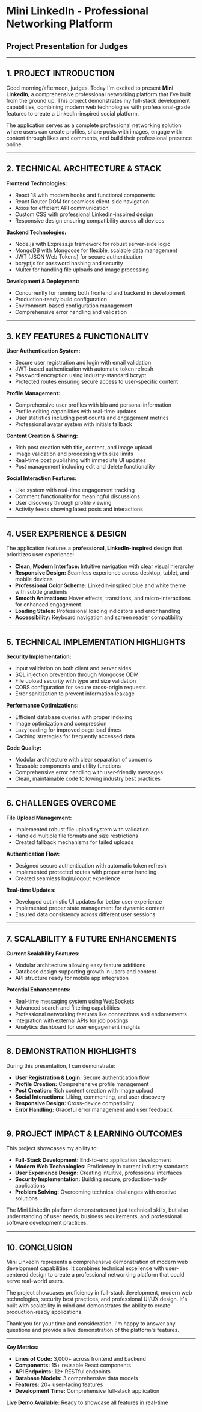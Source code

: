 # Mini LinkedIn - Professional Networking Platform
## Project Presentation for Judges

---

## 1. PROJECT INTRODUCTION

Good morning/afternoon, judges. Today I'm excited to present **Mini LinkedIn**, a comprehensive professional networking platform that I've built from the ground up. This project demonstrates my full-stack development capabilities, combining modern web technologies with professional-grade features to create a LinkedIn-inspired social platform.

The application serves as a complete professional networking solution where users can create profiles, share posts with images, engage with content through likes and comments, and build their professional presence online.

---

## 2. TECHNICAL ARCHITECTURE & STACK

**Frontend Technologies:**
- React 18 with modern hooks and functional components
- React Router DOM for seamless client-side navigation
- Axios for efficient API communication
- Custom CSS with professional LinkedIn-inspired design
- Responsive design ensuring compatibility across all devices

**Backend Technologies:**
- Node.js with Express.js framework for robust server-side logic
- MongoDB with Mongoose for flexible, scalable data management
- JWT (JSON Web Tokens) for secure authentication
- bcryptjs for password hashing and security
- Multer for handling file uploads and image processing

**Development & Deployment:**
- Concurrently for running both frontend and backend in development
- Production-ready build configuration
- Environment-based configuration management
- Comprehensive error handling and validation

---

## 3. KEY FEATURES & FUNCTIONALITY

**User Authentication System:**
- Secure user registration and login with email validation
- JWT-based authentication with automatic token refresh
- Password encryption using industry-standard bcrypt
- Protected routes ensuring secure access to user-specific content

**Profile Management:**
- Comprehensive user profiles with bio and personal information
- Profile editing capabilities with real-time updates
- User statistics including post counts and engagement metrics
- Professional avatar system with initials fallback

**Content Creation & Sharing:**
- Rich post creation with title, content, and image upload
- Image validation and processing with size limits
- Real-time post publishing with immediate UI updates
- Post management including edit and delete functionality

**Social Interaction Features:**
- Like system with real-time engagement tracking
- Comment functionality for meaningful discussions
- User discovery through profile viewing
- Activity feeds showing latest posts and interactions

---

## 4. USER EXPERIENCE & DESIGN

The application features a **professional, LinkedIn-inspired design** that prioritizes user experience:

- **Clean, Modern Interface:** Intuitive navigation with clear visual hierarchy
- **Responsive Design:** Seamless experience across desktop, tablet, and mobile devices
- **Professional Color Scheme:** LinkedIn-inspired blue and white theme with subtle gradients
- **Smooth Animations:** Hover effects, transitions, and micro-interactions for enhanced engagement
- **Loading States:** Professional loading indicators and error handling
- **Accessibility:** Keyboard navigation and screen reader compatibility

---

## 5. TECHNICAL IMPLEMENTATION HIGHLIGHTS

**Security Implementation:**
- Input validation on both client and server sides
- SQL injection prevention through Mongoose ODM
- File upload security with type and size validation
- CORS configuration for secure cross-origin requests
- Error sanitization to prevent information leakage

**Performance Optimizations:**
- Efficient database queries with proper indexing
- Image optimization and compression
- Lazy loading for improved page load times
- Caching strategies for frequently accessed data

**Code Quality:**
- Modular architecture with clear separation of concerns
- Reusable components and utility functions
- Comprehensive error handling with user-friendly messages
- Clean, maintainable code following industry best practices

---

## 6. CHALLENGES OVERCOME

**File Upload Management:**
- Implemented robust file upload system with validation
- Handled multiple file formats and size restrictions
- Created fallback mechanisms for failed uploads

**Authentication Flow:**
- Designed secure authentication with automatic token refresh
- Implemented protected routes with proper error handling
- Created seamless login/logout experience

**Real-time Updates:**
- Developed optimistic UI updates for better user experience
- Implemented proper state management for dynamic content
- Ensured data consistency across different user sessions

---

## 7. SCALABILITY & FUTURE ENHANCEMENTS

**Current Scalability Features:**
- Modular architecture allowing easy feature additions
- Database design supporting growth in users and content
- API structure ready for mobile app integration

**Potential Enhancements:**
- Real-time messaging system using WebSockets
- Advanced search and filtering capabilities
- Professional networking features like connections and endorsements
- Integration with external APIs for job postings
- Analytics dashboard for user engagement insights

---

## 8. DEMONSTRATION HIGHLIGHTS

During this presentation, I can demonstrate:
- **User Registration & Login:** Secure authentication flow
- **Profile Creation:** Comprehensive profile management
- **Post Creation:** Rich content creation with image upload
- **Social Interactions:** Liking, commenting, and user discovery
- **Responsive Design:** Cross-device compatibility
- **Error Handling:** Graceful error management and user feedback

---

## 9. PROJECT IMPACT & LEARNING OUTCOMES

This project showcases my ability to:
- **Full-Stack Development:** End-to-end application development
- **Modern Web Technologies:** Proficiency in current industry standards
- **User Experience Design:** Creating intuitive, professional interfaces
- **Security Implementation:** Building secure, production-ready applications
- **Problem Solving:** Overcoming technical challenges with creative solutions

The Mini LinkedIn platform demonstrates not just technical skills, but also understanding of user needs, business requirements, and professional software development practices.

---

## 10. CONCLUSION

Mini LinkedIn represents a comprehensive demonstration of modern web development capabilities. It combines technical excellence with user-centered design to create a professional networking platform that could serve real-world users.

The project showcases proficiency in full-stack development, modern web technologies, security best practices, and professional UI/UX design. It's built with scalability in mind and demonstrates the ability to create production-ready applications.

Thank you for your time and consideration. I'm happy to answer any questions and provide a live demonstration of the platform's features.

---

**Key Metrics:**
- **Lines of Code:** 3,000+ across frontend and backend
- **Components:** 15+ reusable React components
- **API Endpoints:** 12+ RESTful endpoints
- **Database Models:** 3 comprehensive data models
- **Features:** 20+ user-facing features
- **Development Time:** Comprehensive full-stack application

**Live Demo Available:** Ready to showcase all features in real-time